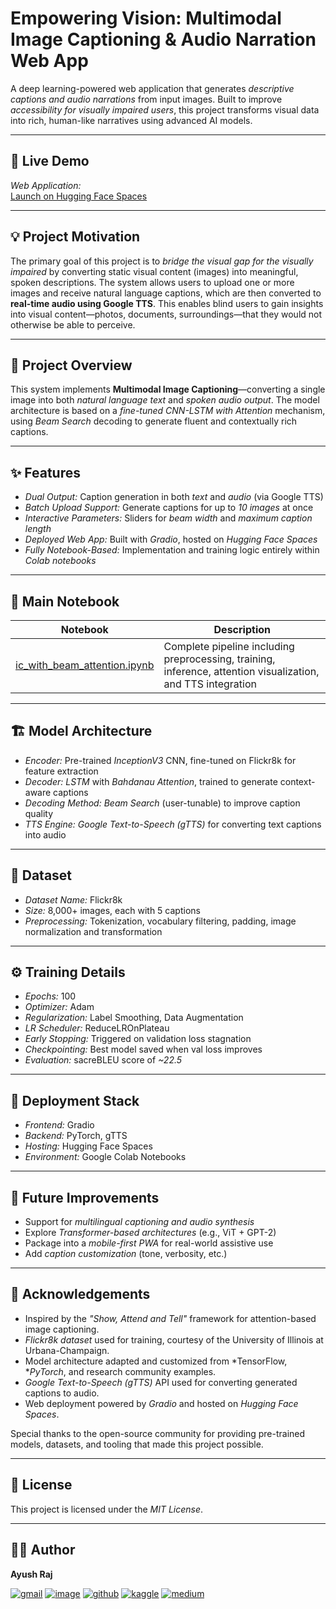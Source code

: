 # Empowering Vision: Multimodal Image Captioning & Audio Narration Web App

A deep learning-powered web application that generates *descriptive captions and audio narrations* from input images. Built to improve *accessibility for visually impaired users*, this project transforms visual data into rich, human-like narratives using advanced AI models.

---

## 🚀 Live Demo

*Web Application:*  
[Launch on Hugging Face Spaces](https://huggingface.co/spaces/ayushraj2349-2/IC)

---

## 💡 Project Motivation

The primary goal of this project is to *bridge the visual gap for the visually impaired* by converting static visual content (images) into meaningful, spoken descriptions. The system allows users to upload one or more images and receive natural language captions, which are then converted to **real-time audio using Google TTS**. This enables blind users to gain insights into visual content—photos, documents, surroundings—that they would not otherwise be able to perceive.

---

## 🧠 Project Overview

This system implements **Multimodal Image Captioning**—converting a single image into both *natural language text* and *spoken audio output*. The model architecture is based on a *fine-tuned CNN-LSTM with Attention* mechanism, using *Beam Search* decoding to generate fluent and contextually rich captions.

---

## ✨ Features

- *Dual Output:* Caption generation in both *text* and *audio* (via Google TTS)
- *Batch Upload Support:* Generate captions for up to *10 images* at once
- *Interactive Parameters:* Sliders for *beam width* and *maximum caption length*
- *Deployed Web App:* Built with *Gradio*, hosted on *Hugging Face Spaces*
- *Fully Notebook-Based:* Implementation and training logic entirely within *Colab notebooks*

---

## 📁 Main Notebook

| Notebook | Description |
|----------|-------------|
| [ic_with_beam_attention.ipynb](ic_with_beam_attention.ipynb) | Complete pipeline including preprocessing, training, inference, attention visualization, and TTS integration |

---

## 🏗 Model Architecture

- *Encoder:* Pre-trained *InceptionV3* CNN, fine-tuned on Flickr8k for feature extraction
- *Decoder:* *LSTM* with *Bahdanau Attention*, trained to generate context-aware captions
- *Decoding Method:* *Beam Search* (user-tunable) to improve caption quality
- *TTS Engine:* *Google Text-to-Speech (gTTS)* for converting text captions into audio

---

## 🧾 Dataset

- *Dataset Name:* Flickr8k  
- *Size:* 8,000+ images, each with 5 captions  
- *Preprocessing:* Tokenization, vocabulary filtering, padding, image normalization and transformation

---

## ⚙ Training Details

- *Epochs:* 100  
- *Optimizer:* Adam  
- *Regularization:* Label Smoothing, Data Augmentation  
- *LR Scheduler:* ReduceLROnPlateau  
- *Early Stopping:* Triggered on validation loss stagnation  
- *Checkpointing:* Best model saved when val loss improves  
- *Evaluation:* sacreBLEU score of *~22.5*

---

## 🧪 Deployment Stack

- *Frontend:* Gradio  
- *Backend:* PyTorch, gTTS  
- *Hosting:* Hugging Face Spaces  
- *Environment:* Google Colab Notebooks

---

## 🔮 Future Improvements

- Support for *multilingual captioning and audio synthesis*
- Explore *Transformer-based architectures* (e.g., ViT + GPT-2)
- Package into a *mobile-first PWA* for real-world assistive use
- Add *caption customization* (tone, verbosity, etc.)

---

## 🙏 Acknowledgements

- Inspired by the *"Show, Attend and Tell"* framework for attention-based image captioning.
- *Flickr8k dataset* used for training, courtesy of the University of Illinois at Urbana-Champaign.
- Model architecture adapted and customized from *TensorFlow, **PyTorch*, and research community examples.
- *Google Text-to-Speech (gTTS)* API used for converting generated captions to audio.
- Web deployment powered by *Gradio* and hosted on *Hugging Face Spaces*.

Special thanks to the open-source community for providing pre-trained models, datasets, and tooling that made this project possible.

---

## 🪪 License

This project is licensed under the *MIT License*.

---

## 🙋‍♂ Author

**Ayush Raj**

[![gmail](https://img.shields.io/badge/Gmail-D14836?style=for-the-badge&logo=gmail&logoColor=white)](ayushraj2349@gmail.com)
[![image](https://img.shields.io/badge/LinkedIn-0077B5?style=for-the-badge&logo=linkedin&logoColor=white)](https://www.linkedin.com/in/ayushraj2349)
[![github](https://img.shields.io/badge/GitHub-100000?style=for-the-badge&logo=github&logoColor=white)](https://github.com/ayushraj2349)
[![kaggle](https://img.shields.io/badge/Kaggle-20BEFF?style=for-the-badge&logo=Kaggle&logoColor=white)](https://www.kaggle.com/ayushraj2349)
[![medium](https://img.shields.io/badge/Medium-12100E?style=for-the-badge&logo=medium&logoColor=white)](https://medium.com/@ayushraj2349)
